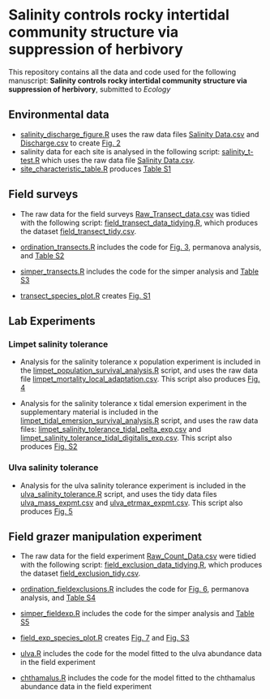 # Salinity controls rocky intertidal community structure via suppression of herbivory

This repository contains all the data and code used for the following manuscript: **Salinity controls rocky intertidal community structure via suppression of herbivory**, submitted to *Ecology* 

## Environmental data

- [salinity_discharge_figure.R](https://github.com/sandraemry/SalinityandLimpets/blob/main/scripts/salinity_discharge_figure.R) uses the raw data files [Salinity Data.csv](https://github.com/sandraemry/SalinityandLimpets/blob/main/data/raw/Salinity%20Data.csv) and [Discharge.csv](https://github.com/sandraemry/SalinityandLimpets/blob/main/data/raw/Discharge.csv) to create [Fig. 2](https://github.com/sandraemry/SalinityandLimpets/blob/main/figures/salinity_discharge.jpeg)
- salinity data for each site is analysed in the following script: [salinity_t-test.R](https://github.com/sandraemry/SalinityandLimpets/blob/main/scripts/salinity_t-test.R) which uses the raw data file [Salinity Data.csv](https://github.com/sandraemry/SalinityandLimpets/blob/main/data/raw/Salinity%20Data.csv). 
- [site_characteristic_table.R](https://github.com/sandraemry/SalinityandLimpets/blob/main/scripts/site_characteristic_table.R) produces [Table S1](https://github.com/sandraemry/SalinityandLimpets/blob/main/figures/site_characteristics.png)


## Field surveys
- The raw data for the field surveys [Raw_Transect_data.csv](https://github.com/sandraemry/SalinityandLimpets/blob/main/data/raw/Raw_Transect_data.csv) was tidied with the following script: [field_transect_data_tidying.R](https://github.com/sandraemry/SalinityandLimpets/blob/main/scripts/field_transect_data_tidying.R), which produces the dataset [field_transect_tidy.csv](https://github.com/sandraemry/SalinityandLimpets/blob/main/data/tidy/field_transect_tidy.csv). 

- [ordination_transects.R](https://github.com/sandraemry/SalinityandLimpets/blob/main/scripts/ordination_transects.R) includes the code for [Fig. 3](https://github.com/sandraemry/SalinityandLimpets/blob/main/figures/survey_nmds.png), permanova analysis, and [Table S2](https://github.com/sandraemry/SalinityandLimpets/blob/main/figures/transect_betadisper.png) 

- [simper_transects.R](https://github.com/sandraemry/SalinityandLimpets/blob/main/scripts/simper_transects.R) includes the code for the simper analysis and [Table S3](https://github.com/sandraemry/SalinityandLimpets/blob/main/figures/simper_table_fieldexp.png) 

- [transect_species_plot.R](https://github.com/sandraemry/SalinityandLimpets/blob/main/scripts/transect_species_plots.R) creates [Fig. S1](https://github.com/sandraemry/SalinityandLimpets/blob/main/figures/transect_multispecies_plot_SM.png)


## Lab Experiments

### Limpet salinity tolerance
- Analysis for the salinity tolerance x population experiment is included in the [limpet_population_survival_analysis.R](https://github.com/sandraemry/SalinityandLimpets/blob/main/scripts/limpet_population_survival_analysis.R) script, and uses the raw data file [limpet_mortality_local_adaptation.csv](https://github.com/sandraemry/SalinityandLimpets/blob/main/data/raw/limpet_mortality_local_adaptation.csv). This script also produces [Fig. 4](https://github.com/sandraemry/SalinityandLimpets/blob/main/figures/survival_plots_grid.png)

- Analysis for the salinity tolerance x tidal emersion experiment in the supplementary material is included in the [limpet_tidal_emersion_survival_analysis.R](https://github.com/sandraemry/SalinityandLimpets/blob/main/scripts/limpet_tidal_emersion_survival_analysis.R) script, and uses the raw data files: [limpet_salinity_tolerance_tidal_pelta_exp.csv](https://github.com/sandraemry/SalinityandLimpets/blob/main/data/raw/limpet_salinity_tolerance_tidal_pelta_exp.csv) and [limpet_salinity_tolerance_tidal_digitalis_exp.csv](https://github.com/sandraemry/SalinityandLimpets/blob/main/data/raw/limpet_salinity_tolerance_tidal_digitalis_exp.csv). This script also produces [Fig. S2](https://github.com/sandraemry/SalinityandLimpets/blob/main/figures/transect_betadisper.png)  


### Ulva salinity tolerance
- Analysis for the ulva salinity tolerance experiment is included in the [ulva_salinity_tolerance.R](https://github.com/sandraemry/SalinityandLimpets/blob/main/scripts/ulva_salinity_tolerance.R) script, and uses the tidy data files [ulva_mass_expmt.csv](https://github.com/sandraemry/SalinityandLimpets/blob/main/data/tidy/ulva_mass_expmt.csv) and [ulva_etrmax_expmt.csv](https://github.com/sandraemry/SalinityandLimpets/blob/main/data/tidy/ulva_etrmax_expmt.csv). This script also produces [Fig. 5](https://github.com/sandraemry/SalinityandLimpets/blob/main/figures/ulva_tolerance.png)


## Field grazer manipulation experiment 

- The raw data for the field experiment [Raw_Count_Data.csv](https://github.com/sandraemry/SalinityandLimpets/blob/main/data/raw/Raw_Count_Data.csv) were tidied with the following script: [field_exclusion_data_tidying.R](https://github.com/sandraemry/SalinityandLimpets/blob/main/scripts/field_exclusion_data_tidying.R), which produces the dataset [field_exclusion_tidy.csv](https://github.com/sandraemry/SalinityandLimpets/blob/main/data/tidy/field_exclusion_tidy.csv). 

- [ordination_fieldexclusions.R](https://github.com/sandraemry/SalinityandLimpets/blob/main/scripts/ordination_fieldexclusions.R) includes the code for [Fig. 6](https://github.com/sandraemry/SalinityandLimpets/blob/main/figures/exp_nmds.png), permanova analysis, and [Table S4](https://github.com/sandraemry/SalinityandLimpets/blob/main/figures/exp_betadisper.png)

- [simper_fieldexp.R](https://github.com/sandraemry/SalinityandLimpets/blob/main/scripts/simper_fieldexp.R) includes the code for the simper analysis and [Table S5](https://github.com/sandraemry/SalinityandLimpets/blob/main/figures/simper_table_fieldexp.png)

- [field_exp_species_plot.R](https://github.com/sandraemry/SalinityandLimpets/blob/main/scripts/field_exp_species_plot.R) creates [Fig. 7](https://github.com/sandraemry/SalinityandLimpets/blob/main/figures/means_errors_ulva_chthamalus.png) and [Fig. S3](https://github.com/sandraemry/SalinityandLimpets/blob/main/figures/multi_species_plot_SM.png)

- [ulva.R](https://github.com/sandraemry/SalinityandLimpets/blob/main/scripts/ulva.R) includes the code for the model fitted to the ulva abundance data in the field experiment

- [chthamalus.R](https://github.com/sandraemry/SalinityandLimpets/blob/main/scripts/chthamalus.R) includes the code for the model fitted to the chthamalus abundance data in the field experiment


